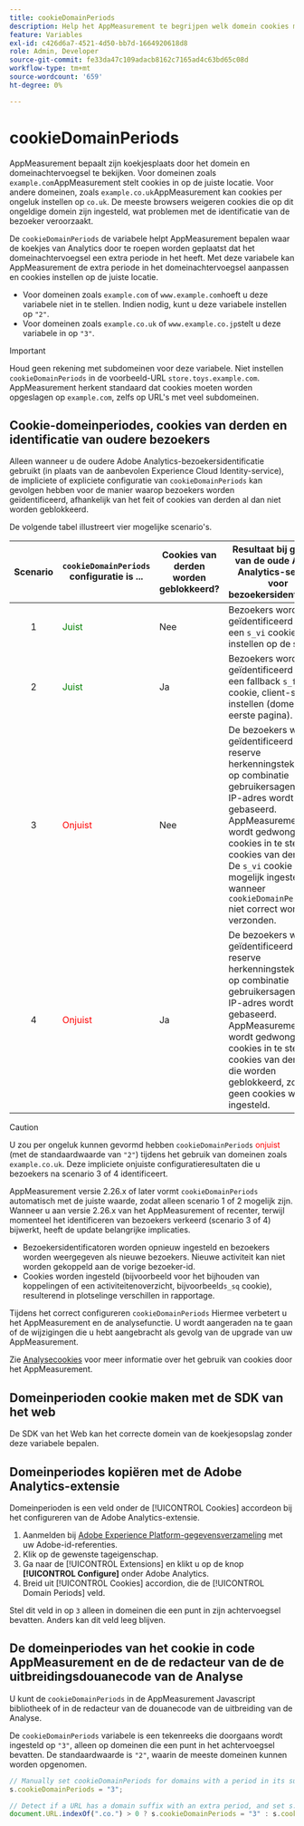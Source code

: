 ```yaml
---
title: cookieDomainPeriods
description: Help het AppMeasurement te begrijpen welk domein cookies moeten worden opgeslagen als het domein een punt in het achtervoegsel heeft.
feature: Variables
exl-id: c426d6a7-4521-4d50-bb7d-1664920618d8
role: Admin, Developer
source-git-commit: fe33da47c109adacb8162c7165ad4c63bd65c08d
workflow-type: tm+mt
source-wordcount: '659'
ht-degree: 0%

---
```



# cookieDomainPeriods

AppMeasurement bepaalt zijn koekjesplaats door het domein en domeinachtervoegsel te bekijken. Voor domeinen zoals `example.com`AppMeasurement stelt cookies in op de juiste locatie. Voor andere domeinen, zoals `example.co.uk`AppMeasurement kan cookies per ongeluk instellen op `co.uk`. De meeste browsers weigeren cookies die op dit ongeldige domein zijn ingesteld, wat problemen met de identificatie van de bezoeker veroorzaakt.

De `cookieDomainPeriods` de variabele helpt AppMeasurement bepalen waar de koekjes van Analytics door te roepen worden geplaatst dat het domeinachtervoegsel een extra periode in het heeft. Met deze variabele kan AppMeasurement de extra periode in het domeinachtervoegsel aanpassen en cookies instellen op de juiste locatie.

* Voor domeinen zoals `example.com` of `www.example.com`hoeft u deze variabele niet in te stellen. Indien nodig, kunt u deze variabele instellen op `"2"`.
* Voor domeinen zoals `example.co.uk` of `www.example.co.jp`stelt u deze variabele in op `"3"`.


>[!IMPORTANT]
>
>Houd geen rekening met subdomeinen voor deze variabele. Niet instellen `cookieDomainPeriods` in de voorbeeld-URL `store.toys.example.com`. AppMeasurement herkent standaard dat cookies moeten worden opgeslagen op `example.com`, zelfs op URL&#39;s met veel subdomeinen.


## Cookie-domeinperiodes, cookies van derden en identificatie van oudere bezoekers

Alleen wanneer u de oudere Adobe Analytics-bezoekersidentificatie gebruikt (in plaats van de aanbevolen Experience Cloud Identity-service), de impliciete of expliciete configuratie van `cookieDomainPeriods` kan gevolgen hebben voor de manier waarop bezoekers worden geïdentificeerd, afhankelijk van het feit of cookies van derden al dan niet worden geblokkeerd.

De volgende tabel illustreert vier mogelijke scenario&#39;s.

| Scenario | `cookieDomainPeriods` configuratie is ... | Cookies van derden worden geblokkeerd? | Resultaat bij gebruik van de oude Adobe Analytics-service voor bezoekersidentificatie |
|:---:|---|---|---|
| 1 | <span style="color:green">Juist</span> | Nee | Bezoekers worden geïdentificeerd met een `s_vi` cookie instellen op de server. |
| 2 | <span style="color:green">Juist</span> | Ja | Bezoekers worden geïdentificeerd met een fallback `s_fid` cookie, client-side instellen (domein van eerste pagina). |
| 3 | <span style="color:red">Onjuist</span> | Nee | De bezoekers worden geïdentificeerd met reserve herkenningsteken dat op combinatie gebruikersagent en IP-adres wordt gebaseerd. <br/>AppMeasurement wordt gedwongen cookies in te stellen als cookies van derden.<br/> De `s_vi` cookie is mogelijk ingesteld wanneer `cookieDomainPeriods` niet correct wordt verzonden. |
| 4 | <span style="color:red">Onjuist</span> | Ja | De bezoekers worden geïdentificeerd met reserve herkenningsteken dat op combinatie gebruikersagent en IP-adres wordt gebaseerd.<br/>AppMeasurement wordt gedwongen cookies in te stellen als cookies van derden die worden geblokkeerd, zodat er geen cookies worden ingesteld. |

>[!CAUTION]
>
>U zou per ongeluk kunnen gevormd hebben `cookieDomainPeriods` <span style="color:red">onjuist</span> (met de standaardwaarde van `"2"`) tijdens het gebruik van domeinen zoals `example.co.uk`. Deze impliciete onjuiste configuratieresultaten die u bezoekers na scenario 3 of 4 identificeert.
>
>AppMeasurement versie 2.26.x of later vormt `cookieDomainPeriods` automatisch met de juiste waarde, zodat alleen scenario 1 of 2 mogelijk zijn. Wanneer u aan versie 2.26.x van het AppMeasurement of recenter, terwijl momenteel het identificeren van bezoekers verkeerd (scenario 3 of 4) bijwerkt, heeft de update belangrijke implicaties.
>
>* Bezoekersidentificatoren worden opnieuw ingesteld en bezoekers worden weergegeven als nieuwe bezoekers. Nieuwe activiteit kan niet worden gekoppeld aan de vorige bezoeker-id.
>* Cookies worden ingesteld (bijvoorbeeld voor het bijhouden van koppelingen of een activiteitenoverzicht, bijvoorbeeld`s_sq` cookie), resulterend in plotselinge verschillen in rapportage.
>
>Tijdens het correct configureren `cookieDomainPeriods` Hiermee verbetert u het AppMeasurement en de analysefunctie. U wordt aangeraden na te gaan of de wijzigingen die u hebt aangebracht als gevolg van de upgrade van uw AppMeasurement.
>
> Zie [Analysecookies](https://experienceleague.adobe.com/docs/core-services/interface/administration/ec-cookies/cookies-analytics.html?lang=en) voor meer informatie over het gebruik van cookies door het AppMeasurement.

## Domeinperioden cookie maken met de SDK van het web

De SDK van het Web kan het correcte domein van de koekjesopslag zonder deze variabele bepalen.

## Domeinperiodes kopiëren met de Adobe Analytics-extensie

Domeinperioden is een veld onder de [!UICONTROL Cookies] accordeon bij het configureren van de Adobe Analytics-extensie.

1. Aanmelden bij [Adobe Experience Platform-gegevensverzameling](https://experience.adobe.com/data-collection) met uw Adobe-id-referenties.
1. Klik op de gewenste tageigenschap.
1. Ga naar de [!UICONTROL Extensions] en klikt u op de knop **[!UICONTROL Configure]** onder Adobe Analytics.
1. Breid uit [!UICONTROL Cookies] accordion, die de [!UICONTROL Domain Periods] veld.

Stel dit veld in op `3` alleen in domeinen die een punt in zijn achtervoegsel bevatten. Anders kan dit veld leeg blijven.

## De domeinperiodes van het cookie in code AppMeasurement en de de redacteur van de de uitbreidingsdouanecode van de Analyse

U kunt de `cookieDomainPeriods` in de AppMeasurement Javascript bibliotheek of in de redacteur van de douanecode van de uitbreiding van de Analyse.

De `cookieDomainPeriods` variabele is een tekenreeks die doorgaans wordt ingesteld op `"3"`, alleen op domeinen die een punt in het achtervoegsel bevatten. De standaardwaarde is `"2"`, waarin de meeste domeinen kunnen worden opgenomen.

```js
// Manually set cookieDomainPeriods for domains with a period in its suffix, such as www.example.co.uk
s.cookieDomainPeriods = "3";

// Detect if a URL has a domain suffix with an extra period, and set s.cookieDomainPeriods automatically
document.URL.indexOf(".co.") > 0 ? s.cookieDomainPeriods = "3" : s.cookieDomainPeriods = "2";
```
